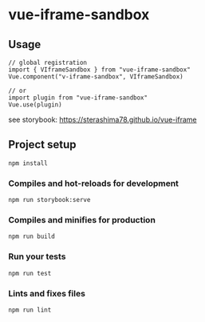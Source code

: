 # vue-iframe-sandbox

## Usage

```
// global registration
import { VIframeSandbox } from "vue-iframe-sandbox"
Vue.component("v-iframe-sandbox", VIframeSandbox)

// or
import plugin from "vue-iframe-sandbox"
Vue.use(plugin)
```

see storybook: https://sterashima78.github.io/vue-iframe

## Project setup
```
npm install
```

### Compiles and hot-reloads for development
```
npm run storybook:serve
```

### Compiles and minifies for production
```
npm run build
```

### Run your tests
```
npm run test
```

### Lints and fixes files
```
npm run lint
```
